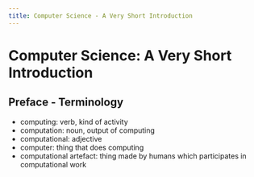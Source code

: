 ```yaml
---
title: Computer Science - A Very Short Introduction
---
```


# Computer Science: A Very Short Introduction

## Preface - Terminology

- computing: verb, kind of activity
- computation: noun, output of computing
- computational: adjective
- computer: thing that does computing
- computational artefact: thing made by humans which participates in computational work
